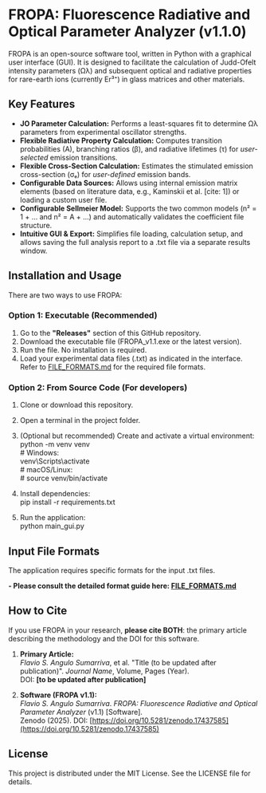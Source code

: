 # FROPA: Fluorescence Radiative and Optical Parameter Analyzer (v1.1.0)

FROPA is an open-source software tool, written in Python with a graphical user interface (GUI). It is designed to facilitate the calculation of Judd-Ofelt intensity parameters (Ωλ) and subsequent optical and radiative properties for rare-earth ions (currently Er³⁺) in glass matrices and other materials.

## Key Features

- **JO Parameter Calculation:** Performs a least-squares fit to determine Ωλ parameters from experimental oscillator strengths.  
- **Flexible Radiative Property Calculation:** Computes transition probabilities (A), branching ratios (β), and radiative lifetimes (τ) for *user-selected* emission transitions.  
- **Flexible Cross-Section Calculation:** Estimates the stimulated emission cross-section (σₑ) for *user-defined* emission bands.  
- **Configurable Data Sources:** Allows using internal emission matrix elements (based on literature data, e.g., Kaminskii et al. \[cite: 1\]) or loading a custom user file.  
- **Configurable Sellmeier Model:** Supports the two common models (n² \= 1 \+ ... and n² \= A \+ ...) and automatically validates the coefficient file structure.  
- **Intuitive GUI & Export:** Simplifies file loading, calculation setup, and allows saving the full analysis report to a .txt file via a separate results window.

## **Installation and Usage**

There are two ways to use FROPA:

### **Option 1: Executable (Recommended)**

1. Go to the **"Releases"** section of this GitHub repository.  
2. Download the executable file (FROPA\_v1.1.exe or the latest version).  
3. Run the file. No installation is required.  
4. Load your experimental data files (.txt) as indicated in the interface. Refer to [FILE\_FORMATS.md](https://www.google.com/search?q=FILE_FORMATS.md) for the required file formats.

### **Option 2: From Source Code (For developers)**

1. Clone or download this repository.  
2. Open a terminal in the project folder.  
3. (Optional but recommended) Create and activate a virtual environment:  
   python \-m venv venv  
   \# Windows:  
   venv\\Scripts\\activate  
   \# macOS/Linux:  
   \# source venv/bin/activate

4. Install dependencies:  
   pip install \-r requirements.txt

5. Run the application:  
   python main\_gui.py

## **Input File Formats**

The application requires specific formats for the input .txt files.

**\- Please consult the detailed format guide here: [FILE\_FORMATS.md](https://www.google.com/search?q=FILE_FORMATS.md)**

## **How to Cite**

If you use FROPA in your research, **please cite BOTH**: the primary article describing the methodology and the DOI for this software.

1. **Primary Article:**  
   *Flavio S. Angulo Sumarriva*, et al. "Title (to be updated after publication)". *Journal Name*, Volume, Pages (Year).  
   DOI: **[to be updated after publication]**

2. **Software (FROPA v1.1):**  
   *Flavio S. Angulo Sumarriva*. *FROPA: Fluorescence Radiative and Optical Parameter Analyzer* (v1.1) [Software].  
   Zenodo (2025). DOI: [https://doi.org/10.5281/zenodo.17437585](https://doi.org/10.5281/zenodo.17437585)
## **License**

This project is distributed under the MIT License. See the LICENSE file for details.